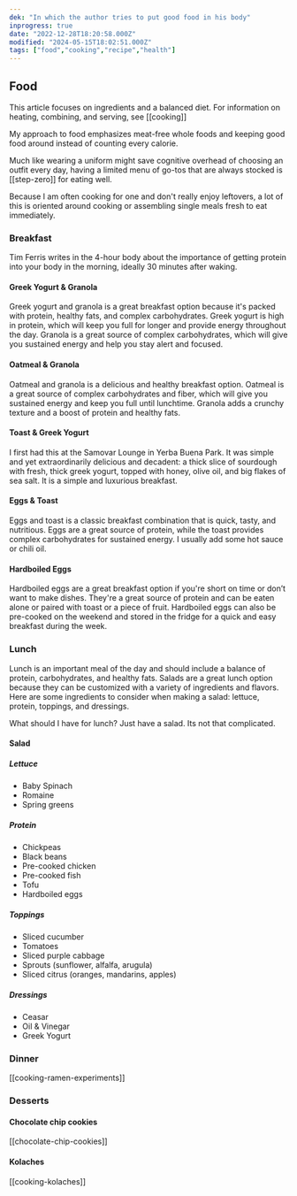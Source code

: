 ```yaml
---
dek: "In which the author tries to put good food in his body"
inprogress: true
date: "2022-12-28T18:20:58.000Z"
modified: "2024-05-15T18:02:51.000Z"
tags: ["food","cooking","recipe","health"]
---
```

## Food

This article focuses on ingredients and a balanced diet. For information on heating, combining, and serving, see [[cooking]]

My approach to food emphasizes meat-free whole foods and keeping good food around instead of counting every calorie.

Much like wearing a uniform might save cognitive overhead of choosing an outfit every day, having a limited menu of go-tos that are always stocked is [[step-zero]] for eating well.

Because I am often cooking for one and don't really enjoy leftovers, a lot of this is oriented around cooking or assembling single meals fresh to eat immediately.

### Breakfast

Tim Ferris writes in the 4-hour body about the importance of getting protein into your body in the morning, ideally 30 minutes after waking.

#### Greek Yogurt & Granola

Greek yogurt and granola is a great breakfast option because it's packed with protein, healthy fats, and complex carbohydrates. Greek yogurt is high in protein, which will keep you full for longer and provide energy throughout the day. Granola is a great source of complex carbohydrates, which will give you sustained energy and help you stay alert and focused.

#### Oatmeal & Granola

Oatmeal and granola is a delicious and healthy breakfast option. Oatmeal is a great source of complex carbohydrates and fiber, which will give you sustained energy and keep you full until lunchtime. Granola adds a crunchy texture and a boost of protein and healthy fats.

#### Toast & Greek Yogurt

I first had this at the Samovar Lounge in Yerba Buena Park. It was simple and yet extraordinarily delicious and decadent: a thick slice of sourdough with fresh, thick greek yogurt, topped with honey, olive oil, and big flakes of sea salt. It is a simple and luxurious breakfast.

#### Eggs & Toast

Eggs and toast is a classic breakfast combination that is quick, tasty, and nutritious. Eggs are a great source of protein, while the toast provides complex carbohydrates for sustained energy. I usually add some hot sauce or chili oil.

#### Hardboiled Eggs

Hardboiled eggs are a great breakfast option if you're short on time or don’t want to make dishes. They're a great source of protein and can be eaten alone or paired with toast or a piece of fruit. Hardboiled eggs can also be pre-cooked on the weekend and stored in the fridge for a quick and easy breakfast during the week.

### Lunch

Lunch is an important meal of the day and should include a balance of protein, carbohydrates, and healthy fats. Salads are a great lunch option because they can be customized with a variety of ingredients and flavors. Here are some ingredients to consider when making a salad: lettuce, protein, toppings, and dressings.

What should I have for lunch? Just have a salad. Its not that complicated.

#### Salad
##### Lettuce
- Baby Spinach
- Romaine
- Spring greens
##### Protein
- Chickpeas
- Black beans
- Pre-cooked chicken
- Pre-cooked fish
- Tofu
- Hardboiled eggs
##### Toppings
- Sliced cucumber
- Tomatoes
- Sliced purple cabbage
- Sprouts (sunflower, alfalfa, arugula)
- Sliced citrus (oranges, mandarins, apples)
##### Dressings
- Ceasar
- Oil & Vinegar
- Greek Yogurt

### Dinner

[[cooking-ramen-experiments]]

### Desserts
#### Chocolate chip cookies

[[chocolate-chip-cookies]]

#### Kolaches

[[cooking-kolaches]]
